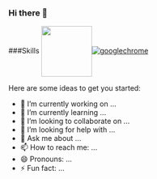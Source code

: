 ### Hi there 👋


###Skills
<a href="URL_REDIRECT" target="blank">
<img align="center" src="URL_TO_YOUR_IMAGE" height="100" />![googlechrome](https://user-images.githubusercontent.com/114391285/212667858-a5f45da3-8397-42e5-b3cf-100631c6d7e6.svg)</a>



Here are some ideas to get you started:

- 🔭 I’m currently working on ...
- 🌱 I’m currently learning ...
- 👯 I’m looking to collaborate on ...
- 🤔 I’m looking for help with ...
- 💬 Ask me about ...
- 📫 How to reach me: ...
- 😄 Pronouns: ...
- ⚡ Fun fact: ...

